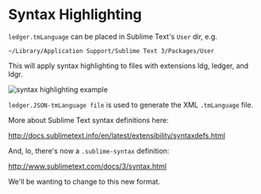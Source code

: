 # Syntax Highlighting

`ledger.tmLanguage` can be placed in Sublime Text's `User` dir, e.g.

    ~/Library/Application Support/Sublime Text 3/Packages/User

This will apply syntax highlighting to files with extensions ldg,
ledger, and ldgr.

![syntax highlighting
example](../docs/images/ledger-syntax-highlighting-2.png)

`ledger.JSON-tmLanguage file` is used to generate the XML `.tmLanguage`
file.

More about Sublime Text syntax definitions here:

http://docs.sublimetext.info/en/latest/extensibility/syntaxdefs.html

And, lo, there's now a `.sublime-syntax` definition:

http://www.sublimetext.com/docs/3/syntax.html

We'll be wanting to change to this new format.
